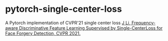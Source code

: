 # pytorch-single-center-loss
A Pytorch implementation of CVPR'21 single center loss
[J Li, Frequency-aware Discriminative Feature Learning Supervised by Single-CenterLoss for Face Forgery Detection, CVPR 2021.](https://arxiv.org/pdf/2103.09096.pdf)
